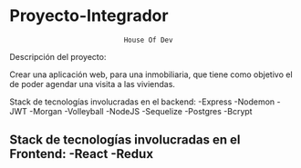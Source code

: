 # Proyecto-Integrador

                                House Of Dev

Descripción del proyecto:

Crear una aplicación web, para una inmobiliaria, que tiene como objetivo el de poder agendar
una visita a las viviendas.

Stack de tecnologías involucradas en el backend:
-Express
-Nodemon
-JWT
-Morgan
-Volleyball
-NodeJS
-Sequelize
-Postgres
-Bcrypt

Stack de tecnologías involucradas en el Frontend:
-React
-Redux
-
